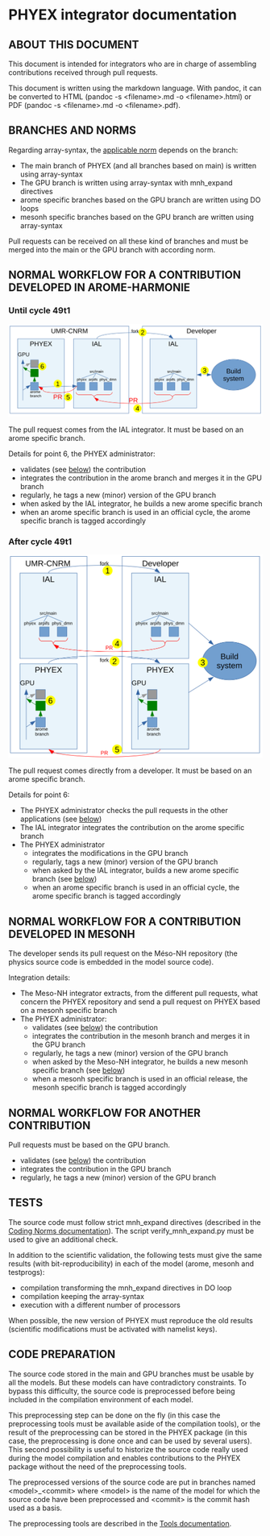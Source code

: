 # PHYEX integrator documentation

## ABOUT THIS DOCUMENT

This document is intended for integrators who are in charge of assembling contributions received through pull requests.

This document is written using the markdown language. With pandoc, it can be converted to HTML (pandoc -s \<filename\>.md -o \<filename\>.html) or PDF (pandoc -s \<filename\>.md -o \<filename\>.pdf).

## BRANCHES AND NORMS

Regarding array-syntax, the [applicable norm](./CodingNorms.md) depends on the branch:

  - The main branch of PHYEX (and all branches based on main) is written using array-syntax
  - The GPU branch is written using array-syntax with mnh\_expand directives
  - arome specific branches based on the GPU branch are written using DO loops
  - mesonh specific branches based on the GPU branch are written using array-syntax

Pull requests can be received on all these kind of branches and must be merged into the main or the GPU branch with according norm.

## NORMAL WORKFLOW FOR A CONTRIBUTION DEVELOPED IN AROME-HARMONIE

### Until cycle 49t1

![](./AROMEworkflow1.svg)

The pull request comes from the IAL integrator. It must be based on an arome specific branch.

Details for point 6, the PHYEX administrator:
  - validates (see [below](#tests)) the contribution
  - integrates the contribution in the arome branch and merges it in the GPU branch
  - regularly, he tags a new (minor) version of the GPU branch
  - when asked by the IAL integrator, he builds a new arome specific branch
  - when an arome specific branch is used in an official cycle, the arome specific branch is tagged accordingly

### After cycle 49t1

![](./AROMEworkflow2.svg)

The pull request comes directly from a developer. It must be based on an arome specific branch.

Details for point 6:
  - The PHYEX administrator checks the pull requests in the other applications (see [below](#tests))
  - The IAL integrator integrates the contribution on the arome specific branch
  - The PHYEX administrator
    - integrates the modifications in the GPU branch
    - regularly, tags a new (minor) version of the GPU branch
    - when asked by the IAL integrator, builds a new arome specific branch (see [below](#code-preparation))
    - when an arome specific branch is used in an official cycle, the arome specific branch is tagged accordingly

## NORMAL WORKFLOW FOR A CONTRIBUTION DEVELOPED IN MESONH

The developer sends its pull request on the Méso-NH repository (the physics source code is embedded in the model source code).

Integration details:
  - The Meso-NH integrator extracts, from the different pull requests, what concern the PHYEX repository and send a pull request on PHYEX based on a mesonh specific branch
  - The PHYEX administrator:
    - validates (see [below](#tests)) the contribution
    - integrates the contribution in the mesonh branch and merges it in the GPU branch
    - regularly, he tags a new (minor) version of the GPU branch
    - when asked by the Meso-NH integrator, he builds a new mesonh specific branch (see [below](#code-preparation))
    - when a mesonh specific branch is used in an official release, the mesonh specific branch is tagged accordingly

## NORMAL WORKFLOW FOR ANOTHER CONTRIBUTION

Pull requests must be based on the GPU branch.
  - validates (see [below](#tests)) the contribution
  - integrates the contribution in the GPU branch
  - regularly, he tags a new (minor) version of the GPU branch

## TESTS

The source code must follow strict mnh\_expand directives (described in the [Coding Norms documentation](./CodingNorms.md)). The script verify\_mnh\_expand.py must be used to give an additional check.

In addition to the scientific validation, the following tests must give the same results (with bit-reproducibility) in each of the model (arome, mesonh and testprogs):

  - compilation transforming the mnh\_expand directives in DO loop
  - compilation keeping the array-syntax
  - execution with a different number of processors

When possible, the new version of PHYEX must reproduce the old results (scientific modifications must be activated with namelist keys).

## CODE PREPARATION

The source code stored in the main and GPU branches must be usable by all the models. But these models can have contradictory constraints. To bypass this difficulty, the source code is preprocessed before being included in the compilation environment of each model.

This preprocessing step can be done on the fly (in this case the preprocessing tools must be available aside of the compilation tools), or the result of the preprocessing can be stored in the PHYEX package (in this case, the preprocessing is done once and can be used by several users).
This second possibility is useful to historize the source code really used during the model compilation and enables contributions to the PHYEX package without the need of the preprocessing tools.

The preprocessed versions of the source code are put in branches named \<model\>\_\<commit\> where \<model\> is the name of the model for which the source code have been preprocessed and \<commit\> is the commit hash used as a basis.

The preprocessing tools are described in the [Tools documentation](./Tools.md).

